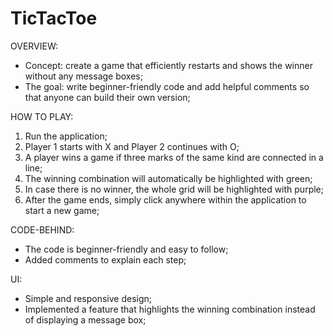# TicTacToe
OVERVIEW:
- Concept: create a game that efficiently restarts and shows the winner without any message boxes;
- The goal: write beginner-friendly code and add helpful comments so that anyone can build their own version;

HOW TO PLAY:
1. Run the application;
2. Player 1 starts with X and Player 2 continues with O;
3. A player wins a game if three marks of the same kind are connected in a line;
4. The winning combination will automatically be highlighted with green;
5. In case there is no winner, the whole grid will be highlighted with purple;
6. After the game ends, simply click anywhere within the application to start a new game;

CODE-BEHIND:
- The code is beginner-friendly and easy to follow;
- Added comments to explain each step;

UI:
- Simple and responsive design;
- Implemented a feature that highlights the winning combination instead of displaying a message box;

